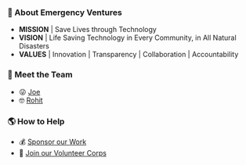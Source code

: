### 🚨 About Emergency Ventures

- **MISSION** | Save Lives through Technology
- **VISION** | Life Saving Technology in Every Community, in All Natural Disasters
- **VALUES** | Innovation | Transparency | Collaboration | Accountability

### 💪 Meet the Team

- 😜 [Joe](https://github.com/josephrrusso)
- 🤓 [Rohit](https://github.com/rdg922)

### 🌎 How to Help

- 💰 [Sponsor our Work](https://github.com/sponsors/EmergencyVentures)
- 🤍 [Join our Volunteer Corps](https://emergency.ventures/)
